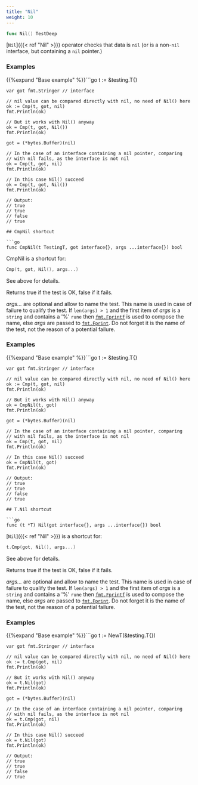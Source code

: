 ```yaml
---
title: "Nil"
weight: 10
---
```


```go
func Nil() TestDeep
```

[`Nil`]({{< ref "Nil" >}}) operator checks that data is `nil` (or is a non-`nil` interface,
but containing a `nil` pointer.)


### Examples

{{%expand "Base example" %}}```go
	t := &testing.T{}

	var got fmt.Stringer // interface

	// nil value can be compared directly with nil, no need of Nil() here
	ok := Cmp(t, got, nil)
	fmt.Println(ok)

	// But it works with Nil() anyway
	ok = Cmp(t, got, Nil())
	fmt.Println(ok)

	got = (*bytes.Buffer)(nil)

	// In the case of an interface containing a nil pointer, comparing
	// with nil fails, as the interface is not nil
	ok = Cmp(t, got, nil)
	fmt.Println(ok)

	// In this case Nil() succeed
	ok = Cmp(t, got, Nil())
	fmt.Println(ok)

	// Output:
	// true
	// true
	// false
	// true

```{{% /expand%}}
## CmpNil shortcut

```go
func CmpNil(t TestingT, got interface{}, args ...interface{}) bool
```

CmpNil is a shortcut for:

```go
Cmp(t, got, Nil(), args...)
```

See above for details.

Returns true if the test is OK, false if it fails.

*args...* are optional and allow to name the test. This name is
used in case of failure to qualify the test. If `len(args) > 1` and
the first item of *args* is a `string` and contains a '%' `rune` then
[`fmt.Fprintf`](https://golang.org/pkg/fmt/#Fprintf) is used to compose the name, else *args* are passed to
[`fmt.Fprint`](https://golang.org/pkg/fmt/#Fprint). Do not forget it is the name of the test, not the
reason of a potential failure.


### Examples

{{%expand "Base example" %}}```go
	t := &testing.T{}

	var got fmt.Stringer // interface

	// nil value can be compared directly with nil, no need of Nil() here
	ok := Cmp(t, got, nil)
	fmt.Println(ok)

	// But it works with Nil() anyway
	ok = CmpNil(t, got)
	fmt.Println(ok)

	got = (*bytes.Buffer)(nil)

	// In the case of an interface containing a nil pointer, comparing
	// with nil fails, as the interface is not nil
	ok = Cmp(t, got, nil)
	fmt.Println(ok)

	// In this case Nil() succeed
	ok = CmpNil(t, got)
	fmt.Println(ok)

	// Output:
	// true
	// true
	// false
	// true

```{{% /expand%}}
## T.Nil shortcut

```go
func (t *T) Nil(got interface{}, args ...interface{}) bool
```

[`Nil`]({{< ref "Nil" >}}) is a shortcut for:

```go
t.Cmp(got, Nil(), args...)
```

See above for details.

Returns true if the test is OK, false if it fails.

*args...* are optional and allow to name the test. This name is
used in case of failure to qualify the test. If `len(args) > 1` and
the first item of *args* is a `string` and contains a '%' `rune` then
[`fmt.Fprintf`](https://golang.org/pkg/fmt/#Fprintf) is used to compose the name, else *args* are passed to
[`fmt.Fprint`](https://golang.org/pkg/fmt/#Fprint). Do not forget it is the name of the test, not the
reason of a potential failure.


### Examples

{{%expand "Base example" %}}```go
	t := NewT(&testing.T{})

	var got fmt.Stringer // interface

	// nil value can be compared directly with nil, no need of Nil() here
	ok := t.Cmp(got, nil)
	fmt.Println(ok)

	// But it works with Nil() anyway
	ok = t.Nil(got)
	fmt.Println(ok)

	got = (*bytes.Buffer)(nil)

	// In the case of an interface containing a nil pointer, comparing
	// with nil fails, as the interface is not nil
	ok = t.Cmp(got, nil)
	fmt.Println(ok)

	// In this case Nil() succeed
	ok = t.Nil(got)
	fmt.Println(ok)

	// Output:
	// true
	// true
	// false
	// true

```{{% /expand%}}
